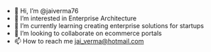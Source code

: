 - 👋 Hi, I’m @jaiverma76
- 👀 I’m interested in Enterprise Architecture
- 🌱 I’m currently learning creating enterprise solutions for startups
- 💞️ I’m looking to collaborate on ecommerce portals
- 📫 How to reach me jai_verma@hotmail.com

<!---
jaiverma76/jaiverma76 is a ✨ special ✨ repository because its `README.md` (this file) appears on your GitHub profile.
You can click the Preview link to take a look at your changes.
--->
